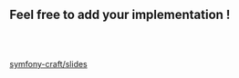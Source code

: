 
## Feel free to add your implementation ! 
<br>
<br>

[symfony-craft/slides](https://github.com/symfony-craft/slides)

<!--s-->
